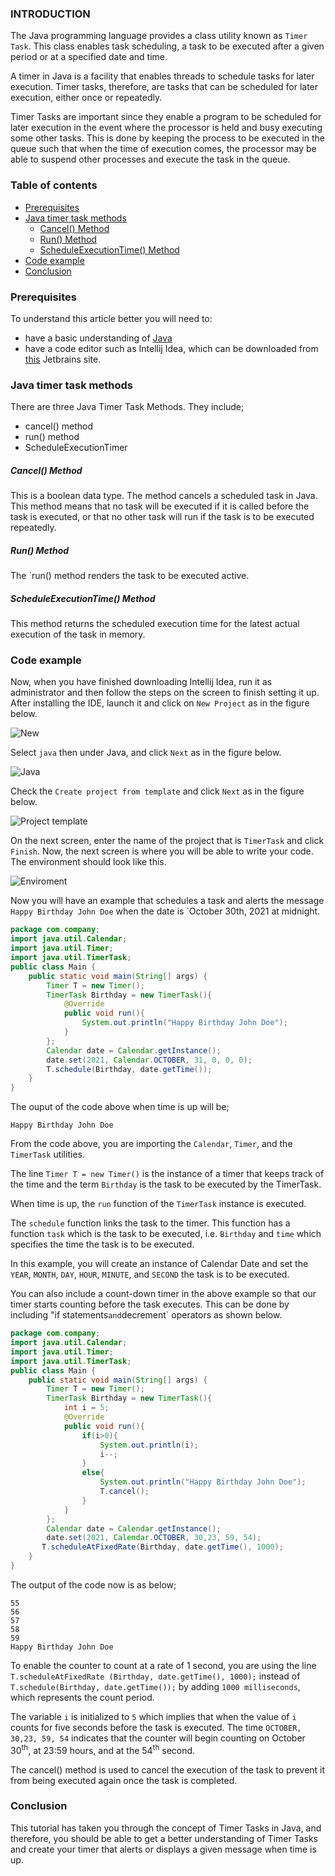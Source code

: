 ### INTRODUCTION

The Java programming language provides a class utility known as `Timer Task`. This class enables task scheduling, a task to be executed after a given period or at a specified date and time.

A timer in Java is a facility that enables threads to schedule tasks for later execution. Timer tasks, therefore, are tasks that can be scheduled for later execution, either once or repeatedly.

Timer Tasks are important since they enable a program to be scheduled for later execution in the event where the processor is held and busy executing some other tasks. This is done by keeping the process to be executed in the queue such that when the time of execution comes, the processor may be able to suspend other processes and execute the task in the queue.

### Table of contents

- [Prerequisites](#prerequisites)
- [Java timer task methods](#java-timer-task-methods)
    - [Cancel() Method](#cancel-method)
    - [Run() Method](#run-method)
    - [ScheduleExecutionTime() Method](#scheduleexecutiontime-method)
- [Code example](#code-example)
- [Conclusion](#conclusion)

### Prerequisites
To understand this article better you will need to:
- have a basic understanding of [Java](https://www.w3schools.com/Java/default.asp)
- have a code editor such as Intellij Idea, which can be downloaded from [this](https://www.jetbrains.com/idea/download/#section=windows) Jetbrains site.

### Java timer task methods
There are three Java Timer Task Methods. They include;
- cancel() method
- run() method
- ScheduleExecutionTimer

##### Cancel() Method
This is a boolean data type. The method cancels a scheduled task in Java. This method means that no task will be executed if it is called before the task is executed, or that no other task will run if the task is to be executed repeatedly.

##### Run() Method
The `run() method renders the task to be executed active.

##### ScheduleExecutionTime() Method
This method returns the scheduled execution time for the latest actual execution of the task in memory.

### Code example
Now, when you have finished downloading Intellij Idea, run it as administrator and then follow the steps on the screen to finish setting it up. After installing the IDE, launch it and click on `New Project` as in the figure below.

![New](/engineering-education/java-timer-tasks/new.jpg)

Select `java`  then under Java, and click `Next` as in the figure below.

![Java](/engineering-education/java-timer-tasks/java.jpg)

Check the `Create project from template` and click  `Next` as in the figure below.

![Project template](/engineering-education/java-timer-tasks/comandline.jpg)

On the next screen, enter the name of the project that is `TimerTask` and click `Finish`. Now, the next screen is where you will be able to write your code. The environment should look like this.

![Enviroment](/engineering-education/java-timer-tasks/environ.jpg)

Now you will have an example that schedules a task and alerts the message `Happy Birthday John Doe` when the date is `October 30th, 2021 at midnight.

```Java
package com.company;
import java.util.Calendar;
import java.util.Timer;
import java.util.TimerTask;
public class Main {
    public static void main(String[] args) {
        Timer T = new Timer();
        TimerTask Birthday = new TimerTask(){
            @Override
            public void run(){
                System.out.println("Happy Birthday John Doe");
            }
        };
        Calendar date = Calendar.getInstance();
        date.set(2021, Calendar.OCTOBER, 31, 0, 0, 0);
        T.schedule(Birthday, date.getTime());
    }
}
```

The ouput of the code above when time is up will be;

```
Happy Birthday John Doe
```

From the code above, you are importing the `Calendar`, `Timer`, and the `TimerTask` utilities.

The line `Timer T = new Timer()` is the instance of a timer that keeps track of the time and the term `Birthday` is the task to be executed by the TimerTask.

When time is up, the `run` function of the `TimerTask` instance is executed.

The `schedule` function links the task to the timer. This function has a function `task` which is the task to be executed, i.e. `Birthday` and `time` which specifies the time the task is to be executed.

In this example, you will create an instance of Calendar Date and set the `YEAR`, `MONTH`, `DAY`, `HOUR`, `MINUTE`, and `SECOND` the task is to be executed.

You can also include a count-down timer in the above example so that our timer starts counting before the task executes. This can be done by including "if statements` and `decrement` operators as shown below.

```Java
package com.company;
import java.util.Calendar;
import java.util.Timer;
import java.util.TimerTask;
public class Main {
    public static void main(String[] args) {
        Timer T = new Timer();
        TimerTask Birthday = new TimerTask(){
            int i = 5;
            @Override
            public void run(){
                if(i>0){
                    System.out.println(i);
                    i--;
                }
                else{
                    System.out.println("Happy Birthday John Doe");
                    T.cancel();
                }
            }
        };
        Calendar date = Calendar.getInstance();
        date.set(2021, Calendar.OCTOBER, 30,23, 59, 54);
       T.scheduleAtFixedRate(Birthday, date.getTime(), 1000);
    }
}
```

The output of the code now is as below;

```
55
56
57
58
59
Happy Birthday John Doe
```

To enable the counter to count at a rate of 1 second, you are using the line `T.scheduleAtFixedRate (Birthday, date.getTime(), 1000);` instead of `T.schedule(Birthday, date.getTime());` by adding `1000 milliseconds`, which represents the count period.

The variable `i` is initialized to `5` which implies that when the value of `i` counts for five seconds before the task is executed. The time `OCTOBER, 30,23, 59, 54` indicates that the counter will begin counting on October 30<sup>th</sup>, at 23:59 hours, and at the 54<sup>th</sup> second.

The cancel() method is used to cancel the execution of the task to prevent it from being executed again once the task is completed.

### Conclusion
This tutorial has taken you through the concept of Timer Tasks in Java, and therefore, you should be able to get a better understanding of Timer Tasks and create your timer that alerts or displays a given message when time is up.
